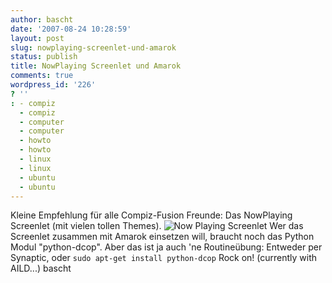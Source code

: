 ```yaml
---
author: bascht
date: '2007-08-24 10:28:59'
layout: post
slug: nowplaying-screenlet-und-amarok
status: publish
title: NowPlaying Screenlet und Amarok
comments: true
wordpress_id: '226'
? ''
: - compiz
  - compiz
  - computer
  - computer
  - howto
  - howto
  - linux
  - linux
  - ubuntu
  - ubuntu
---
```


Kleine Empfehlung für alle Compiz-Fusion Freunde: Das NowPlaying
Screenlet (mit vielen tollen Themes).
![Now Playing Screenlet](http://www.bascht.com/uploads/2007/08/screenlet.png)
Wer das Screenlet zusammen mit Amarok einsetzen will, braucht noch
das Python Modul "python-dcop". Aber das ist ja auch 'ne
Routineübung: Entweder per Synaptic, oder
`sudo apt-get install python-dcop` Rock on! (currently with
AILD...) bascht


